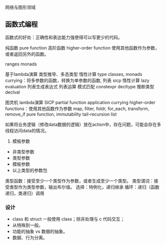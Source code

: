 网络与图形领域

## 函数式编程

函数式的好处：正确性和表达能力强使得可以写更少的代码。

纯函数 pure function
高阶函数 higher-order function
  使用其他函数作为参数，或者返回另外的函数。

ranges
monads





基于lambda演算
类型推导、多态类型
惰性计算
type classes, monads
currying：将多参数的函数，转换为单参数的函数,
列表
sicp
惰性计算 lazy evaluation
列表生成表达式
列表运算
模式匹配
constexpr 
decltype 推断类型
declval 

图灵机
lambda演算
SICP
partial function application
currying
higher-order functions：使用其他函数作为参数
  map, filter, foldr, for_each, transform, remove_if
pure function, immutability
tail-recursion
list

如果将业务逻辑（修改data数据的逻辑）放在action中，存在问题，可能会存在多线程访问data的情况。

1. 模板参数
- 非类型参数
- 类型参数
- 模板参数
- 以上类型的参数包

类型函数：接受至少一个类型作为参数，或者生成至少一个类型。
类型谓词：接受类型作为类型参数，输出布尔值。
选择：特例化，递归继承
循环：递归（函数递归，类递归）调用

### 设计

- class 和 struct 一般使用 class；除非处理与 c 代码交互；
- 从特殊到一般。
- 功能的抽象 vs 数据的抽象。
- 数据、行为分离。